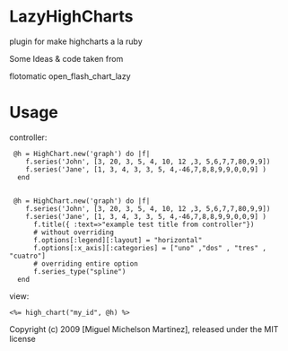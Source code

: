 LazyHighCharts
==============

plugin for make highcharts a la ruby

Some Ideas & code taken from 

  flotomatic
  open_flash_chart_lazy
  

Usage
=======

  controller:
  
     @h = HighChart.new('graph') do |f|
        f.series('John', [3, 20, 3, 5, 4, 10, 12 ,3, 5,6,7,7,80,9,9])
        f.series('Jane', [1, 3, 4, 3, 3, 5, 4,-46,7,8,8,9,9,0,0,9] )
      end
      
      
     @h = HighChart.new('graph') do |f|
        f.series('John', [3, 20, 3, 5, 4, 10, 12 ,3, 5,6,7,7,80,9,9])
        f.series('Jane', [1, 3, 4, 3, 3, 5, 4,-46,7,8,8,9,9,0,0,9] )		
          f.title({ :text=>"example test title from controller"})
          # without overriding 
          f.options[:legend][:layout] = "horizontal"
          f.options[:x_axis][:categories] = ["uno" ,"dos" , "tres" , "cuatro"]
          # overriding entire option
          f.series_type("spline")
      end
      
  view:
  
    <%= high_chart("my_id", @h) %>
    


Copyright (c) 2009 [Miguel Michelson Martinez], released under the MIT license
